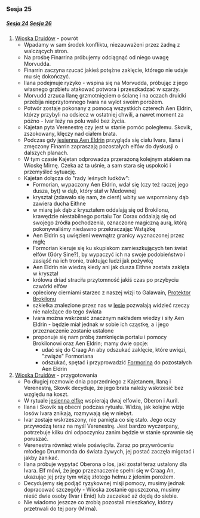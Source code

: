 ### Sesja 25
##### [Sesja 24](#sesja-024) [Sesja 26](#sesja-026)
1. [Wioska Druidów](Wioska) - powrót
    - Wpadamy w sam środek konfliktu, niezauważeni przez żadną z walczących stron.
    - Na prośbę Finarrina próbujemy odciągnąć od niego uwagę Morvudda.
    - Finarrin zaczyna rzucać jakieś potężne zaklęcie, którego nie udaje mu się dokończyć.
    - Ilana podejmuje ryzyko - wspina się na Morvudda, próbując z jego własnego grzbietu atakować potwora i przeszkadzać w szarży.
    - Morvudd zrzuca Ilanę grzmotnięciem o ścianę i na oczach druidki przebija nieprzytomnego Ivara na wylot swoim porożem.
    - Potwór zostaje pokonany z pomocą wszystkich czterech Aen Eldrin, którzy przybyli na odsiecz w ostatniej chwili, a nawet moment za późno - Ivar leży na polu walki bez życia.
    - Kajetan pyta Verenestrę czy jest w stanie pomóc poległemu. Skovik, zszokowany, klęczy nad ciałem brata.
    - Podczas gdy [jesienna Aen Eldrin](Verenestra) przygląda się ciału Ivara, Ilana i zmęczony Finarrin zapraszają pozostałych elfów do dyskusji o dalszych planach.
    - W tym czasie Kajetan odprowadza przerażoną kolejnym atakiem na Wioskę Mirnę. Czeka aż ta uśnie, a sam stara się uspokoić i przemyśleć sytuację.
    - Kajetan dołącza do "rady leśnych ludków":
        - Formorian, wypaczony Aen Eldrin, wdał się (czy też raczej jego dusza, byt) w dąb, który stał w Medownej
        - kryształ (zdawało się nam, że cierń) wbity we wspomniany dąb zawiera ducha Eithne
        - w miarę jak dąb z kryształem oddalają się od Brokilonu, krawędzie niestabilnego portalu Tor Corax oddalają się od swojego źródła pochodzenia, oznaczone magiczną aurą, którą pokonywaliśmy niedawno przekraczając Wstążkę
        - Aen Eldrin są uwięzieni wewnątrz granicy wyznaczonej przez mgłę
        - Formorian kieruje się ku skupiskom zamieszkujących ten świat elfów (Góry Sine?), by wypaczyć ich na swoje podobieństwo i zasiąść na ich tronie, traktując ludzi jak pożywkę
        - Aen Eldrin nie wiedzą kiedy ani jak dusza Eithne została zaklęta w kryształ
        - królowa driad straciła przytomność jakiś czas po przybyciu czwórki elfów
        - opleciony cierniami starzec z naszej wizji to Galawain, [Protektor Brokilonu](Bizoktor)
        - szkiełka znalezione przez nas w [lesie](Brokilon) pozwalają widzieć rzeczy nie należące do tego świata
        - Ivara można wskrzesić znacznym nakładem wiedzy i siły Aen Eldrin - będzie miał jednak w sobie ich cząstkę, a i jego przeznaczenie zostanie ustalone
        - proponuje się nam próbę zamknięcia portalu i pomocy Brokilonowi oraz Aen Eldrin; mamy dwie opcje:
            - udać się do Craag An aby odszukać zaklęcie, które uwięzi, "zwiąże" Formoriana
            - odszukać, spętać i przyprowadzić [Formorina](Formorian) do pozostałych Aen Eldrin
2. [Wioska Druidów](Wioska) - przygotowania
    - Po długiej rozmowie dnia poprzedniego z Kajetanem, Ilaną i Verenestrą, Skovik decyduje, że jego brata należy wskrzesić bez względu na koszt.
    - W rytuale [jesienną elfkę](Verenestra) wspierają dwaj elfowie, Oberon i Auril.
    - Ilana i Skovik są obecni podczas rytuału. Widzą, jak kolejne wizje losów Ivara znikają, rozmywają się w niebyt.
    - Ivar zostaje wskrzeszony, nie pamięta co się stało. Jego oczy przywodzą teraz na myśl Verenestrę. Jest bardzo wyczerpany, potrzebuje kilku dni odpoczynku zanim będzie w stanie sprawnie się poruszać.
    - Verenestra również wiele poświęciła. Zaraz po przywróceniu młodego Drummonda do świata żywych, jej postać zaczęła migotać i jakby zanikać.
    - Ilana próbuje wypytać Oberona o los, jaki został teraz ustalony dla Ivara. Elf mówi, że jego przeznaczenie spełni się w Craag An, ukazując jej przy tym wizję złotego hełmu z jelenim porożem.
    - Decydujemy się podjąć ryzykownej misji pomocy, musimy jednak dopracować szczegóły - Wioska zostanie opuszczona, musimy nieść dwie osoby (Ivar i Enid) lub zaczekać aż dojdą do siebie.
    - Nie wiadomo jeszcze co zrobią pozostali mieszkańcy, którzy przetrwali do tej pory (Mirna).